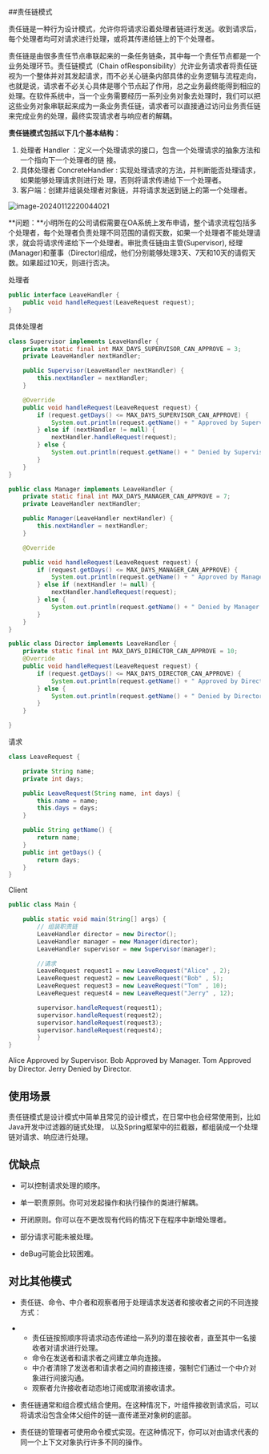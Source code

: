 ##责任链模式

责任链是一种行为设计模式，允许你将请求沿着处理者链进行发送。收到请求后，每个处理者均可对请求进行处理，或将其传递给链上的下个处理者。

责任链是由很多责任节点串联起来的一条任务链条，其中每一个责任节点都是一个业务处理环节。责任链模式（Chain ofResponsibility）允许业务请求者将责任链视为一个整体并对其发起请求，而不必关心链条内部具体的业务逻辑与流程走向，也就是说，请求者不必关心具体是哪个节点起了作用，总之业务最终能得到相应的处理。在软件系统中，当一个业务需要经历一系列业务对象去处理时，我们可以把这些业务对象串联起来成为一条业务责任链，请求者可以直接通过访问业务责任链来完成业务的处理，最终实现请求者与响应者的解耦。

**责任链模式包括以下几个基本结构：**

1. 处理者 Handler ：定义⼀个处理请求的接⼝，包含⼀个处理请求的抽象⽅法和⼀个指向下⼀个处理者的链
接。
2. 具体处理者 ConcreteHandler : 实现处理请求的⽅法，并判断能否处理请求，如果能够处理请求则进行处
理，否则将请求传递给下⼀个处理者。
3. 客户端：创建并组装处理者对象链，并将请求发送到链上的第⼀个处理者。

![image-20240112220044021](https://palepics.oss-cn-guangzhou.aliyuncs.com/img/image-20240112220044021.png)



**问题：**小明所在的公司请假需要在OA系统上发布申请，整个请求流程包括多个处理者，每个处理者负责处理不同范围的请假天数，如果一个处理者不能处理请求，就会将请求传递给下一个处理者。审批责任链由主管(Supervisor), 经理(Manager)和董事（Director)组成，他们分别能够处理3天、7天和10天的请假天数。如果超过10天，则进行否决。



处理者

```java
public interface LeaveHandler {
    public void handleRequest(LeaveRequest request);
}
```

具体处理者

```java
class Supervisor implements LeaveHandler {
    private static final int MAX_DAYS_SUPERVISOR_CAN_APPROVE = 3;
    private LeaveHandler nextHandler;

    public Supervisor(LeaveHandler nextHandler) {
        this.nextHandler = nextHandler;
    }

    @Override
    public void handleRequest(LeaveRequest request) {
        if (request.getDays() <= MAX_DAYS_SUPERVISOR_CAN_APPROVE) {
            System.out.println(request.getName() + " Approved by Supervisor.");
        } else if (nextHandler != null) {
            nextHandler.handleRequest(request);
        } else {
            System.out.println(request.getName() + " Denied by Supervisor.");
        }
    }
}
```

```java
public class Manager implements LeaveHandler {
    private static final int MAX_DAYS_MANAGER_CAN_APPROVE = 7;
    private LeaveHandler nextHandler;

    public Manager(LeaveHandler nextHandler) {
        this.nextHandler = nextHandler;
    }

    @Override

    public void handleRequest(LeaveRequest request) {
        if (request.getDays() <= MAX_DAYS_MANAGER_CAN_APPROVE) {
            System.out.println(request.getName() + " Approved by Manager.");
        } else if (nextHandler != null) {
            nextHandler.handleRequest(request);
        } else {
            System.out.println(request.getName() + " Denied by Manager.");
        }
    }
}
```

```java
public class Director implements LeaveHandler {
    private static final int MAX_DAYS_DIRECTOR_CAN_APPROVE = 10;
    @Override
    public void handleRequest(LeaveRequest request) {
        if (request.getDays() <= MAX_DAYS_DIRECTOR_CAN_APPROVE) {
            System.out.println(request.getName() + " Approved by Director.");
        } else {
            System.out.println(request.getName() + " Denied by Director.");
        }
    }

}

```

请求

```java
class LeaveRequest {

    private String name;
    private int days;

    public LeaveRequest(String name, int days) {
        this.name = name;
        this.days = days;
    }

    public String getName() {
        return name;
    }
    public int getDays() {
        return days;
    }
}
```

Client

```java
public class Main {

    public static void main(String[] args) {
        // 组装职责链
        LeaveHandler director = new Director();
        LeaveHandler manager = new Manager(director);
        LeaveHandler supervisor = new Supervisor(manager);

        //请求
        LeaveRequest request1 = new LeaveRequest("Alice" , 2);
        LeaveRequest request2 = new LeaveRequest("Bob" , 5);
        LeaveRequest request3 = new LeaveRequest("Tom" , 10);
        LeaveRequest request4 = new LeaveRequest("Jerry" , 12);

        supervisor.handleRequest(request1);
        supervisor.handleRequest(request2);
        supervisor.handleRequest(request3);
        supervisor.handleRequest(request4);
    	}
}


```

Alice Approved by Supervisor.
Bob Approved by Manager.
Tom Approved by Director.
Jerry Denied by Director.













## 使用场景

责任链模式是设计模式中简单且常见的设计模式，在日常中也会经常使⽤到，比如Java开发中过滤器的链式处理，
以及Spring框架中的拦截器，都组装成⼀个处理链对请求、响应进行处理。



## 优缺点

- 可以控制请求处理的顺序。

- 单一职责原则。你可对发起操作和执行操作的类进行解耦。

- 开闭原则。你可以在不更改现有代码的情况下在程序中新增处理者。

- 部分请求可能未被处理。

- deBug可能会比较困难。

  

## 对比其他模式

- 责任链、命令、中介者和观察者用于处理请求发送者和接收者之间的不同连接方式：

- - 责任链按照顺序将请求动态传递给一系列的潜在接收者，直至其中一名接收者对请求进行处理。
  - 命令在发送者和请求者之间建立单向连接。
  - 中介者清除了发送者和请求者之间的直接连接，强制它们通过一个中介对象进行间接沟通。
  - 观察者允许接收者动态地订阅或取消接收请求。

- 责任链通常和组合模式结合使用。在这种情况下，叶组件接收到请求后，可以将请求沿包含全体父组件的链一直传递至对象树的底部。

- 责任链的管理者可使用命令模式实现。在这种情况下，你可以对由请求代表的同一个上下文对象执行许多不同的操作。



